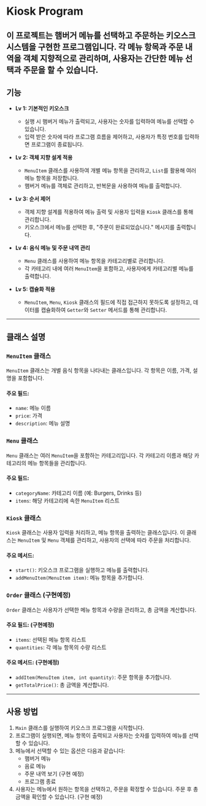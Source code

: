 # Kiosk Program

이 프로젝트는 햄버거 메뉴를 선택하고 주문하는 키오스크 시스템을 구현한 프로그램입니다. 각 메뉴 항목과 주문 내역을 객체 지향적으로 관리하며, 사용자는 간단한 메뉴 선택과 주문을 할 수 있습니다.
---
## 기능

- **Lv 1: 기본적인 키오스크**  
  - 실행 시 햄버거 메뉴가 출력되고, 사용자는 숫자를 입력하여 메뉴를 선택할 수 있습니다.  
  - 입력 받은 숫자에 따라 프로그램 흐름을 제어하고, 사용자가 특정 번호를 입력하면 프로그램이 종료됩니다.

- **Lv 2: 객체 지향 설계 적용**  
  - `MenuItem` 클래스를 사용하여 개별 메뉴 항목을 관리하고, `List`를 활용해 여러 메뉴 항목을 저장합니다.  
  - 햄버거 메뉴를 객체로 관리하고, 반복문을 사용하여 메뉴를 출력합니다.

- **Lv 3: 순서 제어**  
  - 객체 지향 설계를 적용하여 메뉴 출력 및 사용자 입력을 `Kiosk` 클래스를 통해 관리합니다.  
  - 키오스크에서 메뉴를 선택한 후, "주문이 완료되었습니다." 메시지를 출력합니다.

- **Lv 4: 음식 메뉴 및 주문 내역 관리**  
  - `Menu` 클래스를 사용하여 메뉴 항목을 카테고리별로 관리합니다.  
  - 각 카테고리 내에 여러 `MenuItem`을 포함하고, 사용자에게 카테고리별 메뉴를 출력합니다.

- **Lv 5: 캡슐화 적용**  
  - `MenuItem`, `Menu`, `Kiosk` 클래스의 필드에 직접 접근하지 못하도록 설정하고, 데이터를 캡슐화하여 `Getter`와 `Setter` 메서드를 통해 관리합니다.
---
## 클래스 설명

### `MenuItem` 클래스
`MenuItem` 클래스는 개별 음식 항목을 나타내는 클래스입니다. 각 항목은 이름, 가격, 설명을 포함합니다.  

#### 주요 필드:
- `name`: 메뉴 이름
- `price`: 가격
- `description`: 메뉴 설명

### `Menu` 클래스
`Menu` 클래스는 여러 `MenuItem`을 포함하는 카테고리입니다. 각 카테고리 이름과 해당 카테고리의 메뉴 항목들을 관리합니다.

#### 주요 필드:
- `categoryName`: 카테고리 이름 (예: Burgers, Drinks 등)
- `items`: 해당 카테고리에 속한 `MenuItem` 리스트

### `Kiosk` 클래스
`Kiosk` 클래스는 사용자 입력을 처리하고, 메뉴 항목을 출력하는 클래스입니다. 이 클래스는 `MenuItem` 및 `Menu` 객체를 관리하고, 사용자의 선택에 따라 주문을 처리합니다.

#### 주요 메서드:
- `start()`: 키오스크 프로그램을 실행하고 메뉴를 출력합니다.
- `addMenuItem(MenuItem item)`: 메뉴 항목을 추가합니다.

### `Order` 클래스 (구현예정)
`Order` 클래스는 사용자가 선택한 메뉴 항목과 수량을 관리하고, 총 금액을 계산합니다.

#### 주요 필드: (구현예정)
- `items`: 선택된 메뉴 항목 리스트
- `quantities`: 각 메뉴 항목의 수량 리스트

#### 주요 메서드: (구현예정)
- `addItem(MenuItem item, int quantity)`: 주문 항목을 추가합니다.
- `getTotalPrice()`: 총 금액을 계산합니다.
---
## 사용 방법

1. `Main` 클래스를 실행하여 키오스크 프로그램을 시작합니다.
2. 프로그램이 실행되면, 메뉴 항목이 출력되고 사용자는 숫자를 입력하여 메뉴를 선택할 수 있습니다.
3. 메뉴에서 선택할 수 있는 옵션은 다음과 같습니다:
   - 햄버거 메뉴
   - 음료 메뉴
   - 주문 내역 보기 (구현 예정)
   - 프로그램 종료
4. 사용자는 메뉴에서 원하는 항목을 선택하고, 주문을 확정할 수 있습니다. 주문 후 총 금액을 확인할 수 있습니다. (구현 예정)


